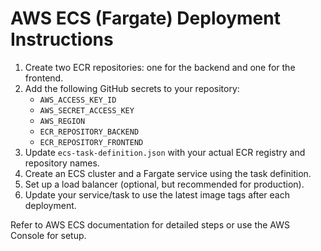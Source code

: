 # AWS ECS (Fargate) Deployment Instructions

1. Create two ECR repositories: one for the backend and one for the frontend.
2. Add the following GitHub secrets to your repository:
   - `AWS_ACCESS_KEY_ID`
   - `AWS_SECRET_ACCESS_KEY`
   - `AWS_REGION`
   - `ECR_REPOSITORY_BACKEND`
   - `ECR_REPOSITORY_FRONTEND`
3. Update `ecs-task-definition.json` with your actual ECR registry and repository names.
4. Create an ECS cluster and a Fargate service using the task definition.
5. Set up a load balancer (optional, but recommended for production).
6. Update your service/task to use the latest image tags after each deployment.

Refer to AWS ECS documentation for detailed steps or use the AWS Console for setup.
